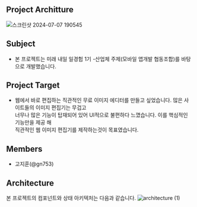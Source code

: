 
## Project Architture 
![스크린샷 2024-07-07 190545](https://github.com/simple-editor/front/assets/71584114/b83347d8-03e6-47cb-8cea-080af180dfe9)



## Subject

- 본 프로젝트는 미래 내일 일경험 1기 -산업체 주제(모바일 앱개발 협동조합)를 바탕으로 개발했습니다.

## Project Target 

- 웹에서 바로 편집하는 직관적인 무료 이미지 에디터를 만들고 싶었습니다. 많은 사이트들의 이미지 편집기는 무겁고   
  너무나 많은 기능이 탑재되어 있어 UI적으로 불편하다 느꼈습니다. 이를 핵심적인 기능만을 제공 해  
  직관적인 웹 이미지 편집기를 제작하는것이 목표였습니다.  

## Members
- 고지훈(@gn753)


## Architecture
본 프로젝트의 컴포넌트와 상태 아키텍처는 다음과 같습니다.
![architecture (1)](https://github.com/simple-editor/front/assets/71584114/207d4bb0-7931-47bf-bffc-12e739311163)

